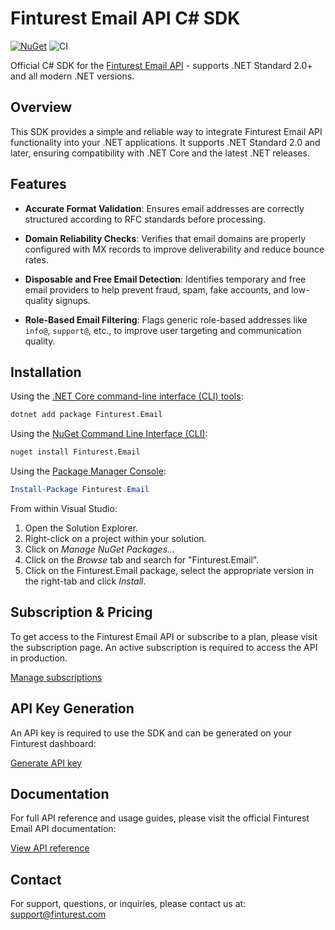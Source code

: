# Finturest Email API C# SDK

[![NuGet](https://img.shields.io/nuget/v/Finturest.Email.svg)](https://www.nuget.org/packages/Finturest.Email)
![CI](https://github.com/finturest/finturest-email-dotnet/actions/workflows/ci.yml/badge.svg)

Official C# SDK for the [Finturest Email API](https://finturest.com/products/email-api) - supports .NET Standard 2.0+ and all modern .NET versions.

## Overview

This SDK provides a simple and reliable way to integrate Finturest Email API functionality into your .NET applications. It supports .NET Standard 2.0 and later, ensuring compatibility with .NET Core and the latest .NET releases.

## Features

- **Accurate Format Validation**: Ensures email addresses are correctly structured according to RFC standards before processing.

- **Domain Reliability Checks**: Verifies that email domains are properly configured with MX records to improve deliverability and reduce bounce rates.

- **Disposable and Free Email Detection**: Identifies temporary and free email providers to help prevent fraud, spam, fake accounts, and low-quality signups.

- **Role-Based Email Filtering**: Flags generic role-based addresses like `info@`, `support@`, etc., to improve user targeting and communication quality.

## Installation

Using the [.NET Core command-line interface (CLI) tools](https://learn.microsoft.com/en-us/dotnet/core/tools/):

```sh
dotnet add package Finturest.Email
```

Using the [NuGet Command Line Interface (CLI)](https://docs.microsoft.com/en-us/nuget/tools/nuget-exe-cli-reference):

```sh
nuget install Finturest.Email
```

Using the [Package Manager Console](https://docs.microsoft.com/en-us/nuget/tools/package-manager-console):

```powershell
Install-Package Finturest.Email
```

From within Visual Studio:

1. Open the Solution Explorer.
2. Right-click on a project within your solution.
3. Click on _Manage NuGet Packages..._
4. Click on the _Browse_ tab and search for "Finturest.Email".
5. Click on the Finturest.Email package, select the appropriate version in the
   right-tab and click _Install_.

## Subscription & Pricing

To get access to the Finturest Email API or subscribe to a plan, please visit the subscription page. An active subscription is required to access the API in production.

[Manage subscriptions](https://finturest.com/dashboard/subscriptions)

## API Key Generation

An API key is required to use the SDK and can be generated on your Finturest dashboard:

[Generate API key](https://finturest.com/dashboard/access-tokens)

## Documentation

For full API reference and usage guides, please visit the official Finturest Email API documentation:

[View API reference](https://api.finturest.com/docs/#tag/email)

## Contact

For support, questions, or inquiries, please contact us at: [support@finturest.com](mailto:support@finturest.com)
